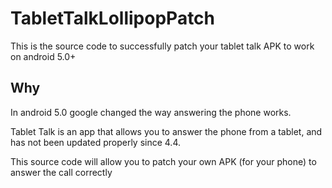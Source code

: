 # TabletTalkLollipopPatch
This is the source code to successfully patch your tablet talk APK to work on android 5.0+

Why
---

In android 5.0 google changed the way answering the phone works. 

Tablet Talk is an app that allows you to answer the phone from a tablet, and has not been updated properly since 4.4.

This source code will allow you to patch your own APK (for your phone) to answer the call correctly
